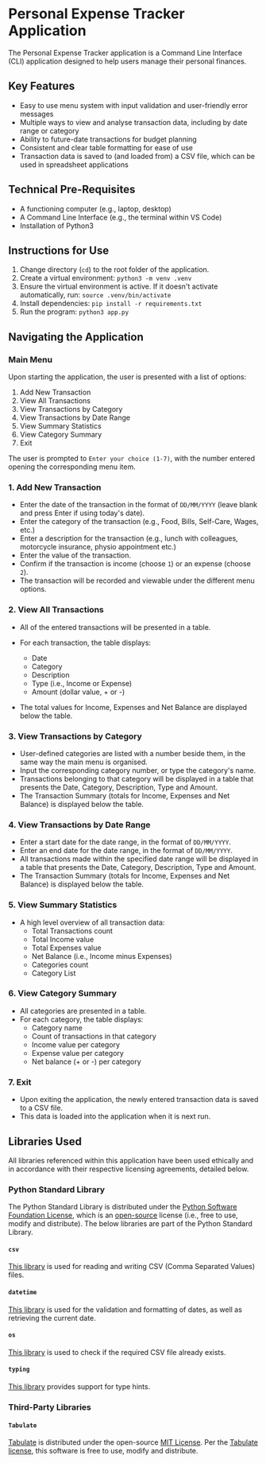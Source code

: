 # Personal Expense Tracker Application

The Personal Expense Tracker application is a Command Line Interface (CLI) application designed to help users manage their personal finances.

## Key Features

- Easy to use menu system with input validation and user-friendly error messages
- Multiple ways to view and analyse transaction data, including by date range or category
- Ability to future-date transactions for budget planning
- Consistent and clear table formatting for ease of use
- Transaction data is saved to (and loaded from) a CSV file, which can be used in spreadsheet applications

## Technical Pre-Requisites

- A functioning computer (e.g., laptop, desktop)
- A Command Line Interface (e.g., the terminal within VS Code)
- Installation of Python3

## Instructions for Use

1. Change directory (`cd`) to the root folder of the application.
2. Create a virtual environment: `python3 -m venv .venv`
3. Ensure the virtual environment is active. If it doesn't activate automatically, run: `source .venv/bin/activate`
4. Install dependencies: `pip install -r requirements.txt`
5. Run the program: `python3 app.py`

## Navigating the Application

### Main Menu

Upon starting the application, the user is presented with a list of options:

1. Add New Transaction
2. View All Transactions
3. View Transactions by Category
4. View Transactions by Date Range
5. View Summary Statistics
6. View Category Summary
7. Exit

The user is prompted to `Enter your choice (1-7)`, with the number entered opening the corresponding menu item.

### 1. Add New Transaction

- Enter the date of the transaction in the format of `DD/MM/YYYY` (leave blank and press Enter if using today's date).
- Enter the category of the transaction (e.g., Food, Bills, Self-Care, Wages, etc.)
- Enter a description for the transaction (e.g., lunch with colleagues, motorcycle insurance, physio appointment etc.)
- Enter the value of the transaction.
- Confirm if the transaction is income (choose `1`) or an expense (choose `2`).
- The transaction will be recorded and viewable under the different menu options.

### 2. View All Transactions

- All of the entered transactions will be presented in a table.

- For each transaction, the table displays:
  - Date
  - Category
  - Description
  - Type (i.e., Income or Expense)
  - Amount (dollar value, + or -)
- The total values for Income, Expenses and Net Balance are displayed below the table.

### 3. View Transactions by Category

- User-defined categories are listed with a number beside them, in the same way the main menu is organised.
- Input the corresponding category number, or type the category's name.
- Transactions belonging to that category will be displayed in a table that presents the Date, Category, Description, Type and Amount.
- The Transaction Summary (totals for Income, Expenses and Net Balance) is displayed below the table.

### 4. View Transactions by Date Range

- Enter a start date for the date range, in the format of `DD/MM/YYYY`.
- Enter an end date for the date range, in the format of `DD/MM/YYYY`.
- All transactions made within the specified date range will be displayed in a table that presents the Date, Category, Description, Type and Amount.
- The Transaction Summary (totals for Income, Expenses and Net Balance) is displayed below the table.

### 5. View Summary Statistics

- A high level overview of all transaction data:
  - Total Transactions count
  - Total Income value
  - Total Expenses value
  - Net Balance (i.e., Income minus Expenses)
  - Categories count
  - Category List

### 6. View Category Summary

- All categories are presented in a table.
- For each category, the table displays:
  - Category name
  - Count of transactions in that category
  - Income value per category
  - Expense value per category
  - Net balance (+ or -) per category

### 7. Exit

- Upon exiting the application, the newly entered transaction data is saved to a CSV file.
- This data is loaded into the application when it is next run.

## Libraries Used

All libraries referenced within this application have been used ethically and in accordance with their respective licensing agreements, detailed below.

### Python Standard Library

The Python Standard Library is distributed under the [Python Software Foundation License](https://docs.python.org/3/license.html), which is an [open-source](https://opensource.org/osd) license (i.e., free to use, modify and distribute). The below libraries are part of the Python Standard Library.

#### `csv`

[This library](https://docs.python.org/3/library/csv.html) is used for reading and writing CSV (Comma Separated Values) files.

#### `datetime`

[This library](https://docs.python.org/3/library/datetime.html) is used for the validation and formatting of dates, as well as retrieving the current date.

#### `os`

[This library](https://docs.python.org/3/library/os.html) is used to check if the required CSV file already exists.

#### `typing`

[This library](https://docs.python.org/3/library/typing.html) provides support for type hints.

### Third-Party Libraries

#### `Tabulate`

[Tabulate](https://pypi.org/project/tabulate/) is distributed under the open-source [MIT License](https://opensource.org/license/mit). Per the [Tabulate license](https://github.com/aks/python-tabulate/blob/master/LICENSE), this software is free to use, modify and distribute.
